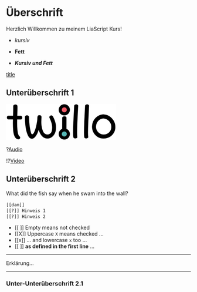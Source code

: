 # Überschrift 

Herzlich Willkommen zu meinem LiaScript Kurs!

- *kursiv*

- **Fett**

- ***Kursiv und Fett***

[title](http://goo.gl/fGXNvu "optional info")

## Unterüberschrift 1

![Bild](data/Beispiel_Image.png)

?[Audio](data/Beispiel_Audio.mp3)

!?[Video](https://www.youtube.com/watch?v=E955up7vtCk)

## Unterüberschrift 2

What did the fish say when he swam into the wall?

    [[dam]]
    [[?]] Hinweis 1
    [[?]] Hinweis 2


- [[ ]] Empty means not checked
- [[X]] Uppercase `X` means checked ...
- [[x]] ... and lowercase `x` too ...
- [[ ]] **as defined in the first line** ...
***********************

Erklärung...


*********

### Unter-Unterüberschrift 2.1
